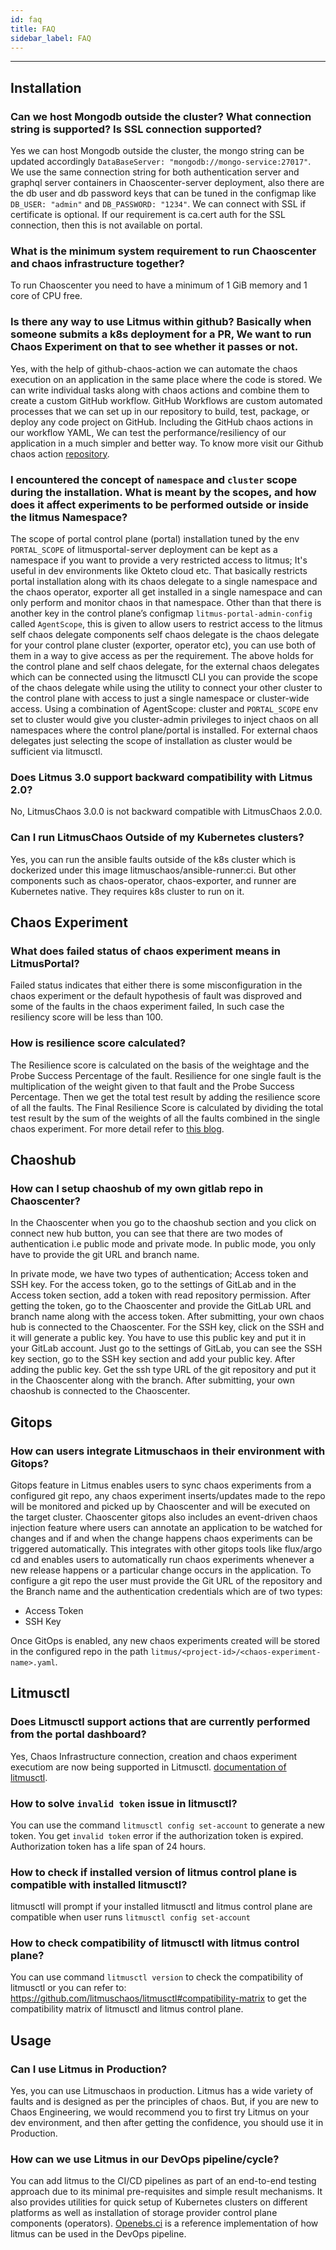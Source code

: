 ```yaml
---
id: faq
title: FAQ
sidebar_label: FAQ
---
```


---

## Installation

### Can we host Mongodb outside the cluster? What connection string is supported? Is SSL connection supported?

Yes we can host Mongodb outside the cluster, the mongo string can be updated accordingly `DataBaseServer: "mongodb://mongo-service:27017"`.
We use the same connection string for both authentication server and graphql server containers in Chaoscenter-server deployment, also there are the db user and db password keys that can be tuned in the configmap like `DB_USER: "admin"` and `DB_PASSWORD: "1234"`.
We can connect with SSL if certificate is optional. If our requirement is ca.cert auth for the SSL connection, then this is not available on portal.

### What is the minimum system requirement to run Chaoscenter and chaos infrastructure together?

To run Chaoscenter you need to have a minimum of 1 GiB memory and 1 core of CPU free.

### Is there any way to use Litmus within github? Basically when someone submits a k8s deployment for a PR, We want to run Chaos Experiment on that to see whether it passes or not.

Yes, with the help of github-chaos-action we can automate the chaos execution on an application in the same place where the code is stored. We can write individual tasks along with chaos actions and combine them to create a custom GitHub workflow. GitHub Workflows are custom automated processes that we can set up in our repository to build, test, package, or deploy any code project on GitHub. Including the GitHub chaos actions in our workflow YAML, We can test the performance/resiliency of our application in a much simpler and better way. To know more visit our Github chaos action [repository](https://github.com/litmuschaos/github-chaos-actions).

### I encountered the concept of `namespace` and `cluster` scope during the installation. What is meant by the scopes, and how does it affect experiments to be performed outside or inside the litmus Namespace?

The scope of portal control plane (portal) installation tuned by the env `PORTAL_SCOPE` of litmusportal-server deployment can be kept as a namespace if you want to provide a very restricted access to litmus; It's useful in dev environments like Okteto cloud etc.
That basically restricts portal installation along with its chaos delegate to a single namespace and the chaos operator, exporter all get installed in a single namespace and can only perform and monitor chaos in that namespace.
Other than that there is another key in the control plane’s configmap `litmus-portal-admin-config` called `AgentScope`, this is given to allow users to restrict access to the litmus self chaos delegate components self chaos delegate is the chaos delegate for your control plane cluster (exporter, operator etc), you can use both of them in a way to give access as per the requirement.
The above holds for the control plane and self chaos delegate, for the external chaos delegates which can be connected using the litmusctl CLI you can provide the scope of the chaos delegate while using the utility to connect your other cluster to the control plane with access to just a single namespace or cluster-wide access.
Using a combination of AgentScope: cluster and `PORTAL_SCOPE` env set to cluster would give you cluster-admin privileges to inject chaos on all namespaces where the control plane/portal is installed. For external chaos delegates just selecting the scope of installation as cluster would be sufficient via litmusctl.

### Does Litmus 3.0 support backward compatibility with Litmus 2.0?

No, LitmusChaos 3.0.0 is not backward compatible with LitmusChaos 2.0.0.

### Can I run LitmusChaos Outside of my Kubernetes clusters?

Yes, you can run the ansible faults outside of the k8s cluster which is dockerized under this image litmuschaos/ansible-runner:ci. But other components such as chaos-operator, chaos-exporter, and runner are Kubernetes native. They requires k8s cluster to run on it.

## Chaos Experiment

### What does failed status of chaos experiment means in LitmusPortal?

Failed status indicates that either there is some misconfiguration in the chaos experiment or the default hypothesis of fault was disproved and some of the faults in the chaos experiment failed, In such case the resiliency score will be less than 100.

### How is resilience score calculated?

The Resilience score is calculated on the basis of the weightage and the Probe Success Percentage of the fault. Resilience for one single fault is the multiplication of the weight given to that fault and the Probe Success Percentage. Then we get the total test result by adding the resilience score of all the faults. The Final Resilience Score is calculated by dividing the total test result by the sum of the weights of all the faults combined in the single chaos experiment. For more detail refer to [this blog](https://dev.to/litmus-chaos/how-the-resilience-score-algorithm-works-in-litmus-1d22).

## Chaoshub

### How can I setup chaoshub of my own gitlab repo in Chaoscenter?

In the Chaoscenter when you go to the chaoshub section and you click on connect new hub button, you can see that there are two modes of authentication i.e public mode and private mode. In public mode, you only have to provide the git URL and branch name.

In private mode, we have two types of authentication; Access token and SSH key.
For the access token, go to the settings of GitLab and in the Access token section, add a token with read repository permission. After getting the token, go to the Chaoscenter and provide the GitLab URL and branch name along with the access token. After submitting, your own chaos hub is connected to the Chaoscenter.
For the SSH key, click on the SSH and it will generate a public key. You have to use this public key and put it in your GitLab account. Just go to the settings of GitLab, you can see the SSH key section, go to the SSH key section and add your public key. After adding the public key. Get the ssh type URL of the git repository and put it in the Chaoscenter along with the branch. After submitting, your own chaoshub is connected to the Chaoscenter.

## Gitops

### How can users integrate Litmuschaos in their environment with Gitops?

Gitops feature in Litmus enables users to sync chaos experiments from a configured git repo, any chaos experiment inserts/updates made to the repo will be monitored and picked up by Chaoscenter and will be executed on the target cluster. Chaoscenter gitops also includes an event-driven chaos injection feature where users can annotate an application to be watched for changes and if and when the change happens chaos experiments can be triggered automatically. This integrates with other gitops tools like flux/argo cd and enables users to automatically run chaos experiments whenever a new release happens or a particular change occurs in the application.
To configure a git repo the user must provide the Git URL of the repository and the Branch name and the authentication credentials which are of two types:

- Access Token
- SSH Key

Once GitOps is enabled, any new chaos experiments created will be stored in the configured repo in the path `litmus/<project-id>/<chaos-experiment-name>.yaml`.

## Litmusctl

### Does Litmusctl support actions that are currently performed from the portal dashboard?

Yes, Chaos Infrastructure connection, creation and chaos experiment executiom are now being supported in Litmusctl. [documentation of litmusctl](https://github.com/litmuschaos/litmusctl/blob/master/Usage_0.23.0.md).

### How to solve `invalid token` issue in litmusctl?

You can use the command `litmusctl config set-account` to generate a new token. You get `invalid token` error if the authorization token is expired. Authorization token has a life span of 24 hours.

### How to check if installed version of litmus control plane is compatible with installed litmusctl?

litmusctl will prompt if your installed litmusctl and litmus control plane are compatible when user runs `litmusctl config set-account`

### How to check compatibility of litmusctl with litmus control plane?

You can use command `litmusctl version` to check the compatibility of litmusctl or you can refer to: https://github.com/litmuschaos/litmusctl#compatibility-matrix to get the compatibility matrix of litmusctl and litmus control plane.

## Usage

### Can I use Litmus in Production?

Yes, you can use Litmuschaos in production. Litmus has a wide variety of faults and is designed as per the principles of chaos. But, if you are new to Chaos Engineering, we would recommend you to first try Litmus on your dev environment, and then after getting the confidence, you should use it in Production.

### How can we use Litmus in our DevOps pipeline/cycle?

You can add litmus to the CI/CD pipelines as part of an end-to-end testing approach due to its minimal pre-requisites and simple result mechanisms. It also provides utilities for quick setup of Kubernetes clusters on different platforms as well as installation of storage provider control plane components (operators). [Openebs.ci](https://openebs.ci/home) is a reference implementation of how litmus can be used in the DevOps pipeline.
